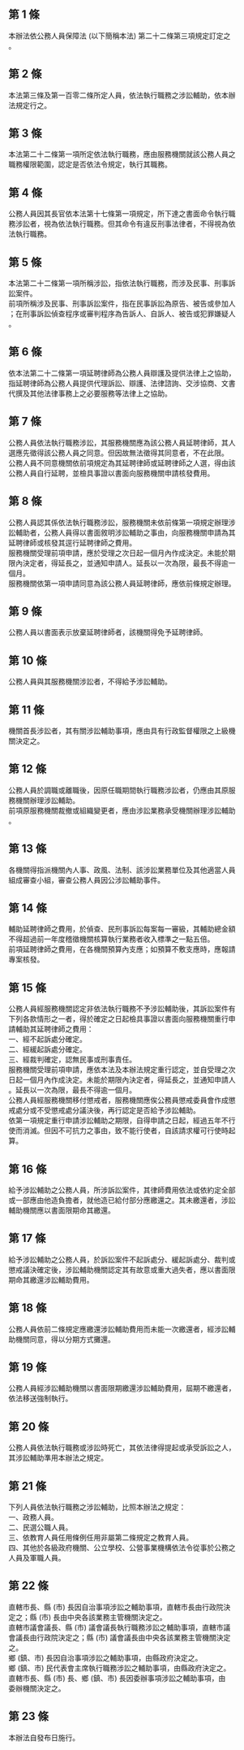 第 1 條
-------
本辦法依公務人員保障法 (以下簡稱本法) 第二十二條第三項規定訂定之  
。

第 2 條
-------
本法第三條及第一百零二條所定人員，依法執行職務之涉訟輔助，依本辦  
法規定行之。

第 3 條
-------
本法第二十二條第一項所定依法執行職務，應由服務機關就該公務人員之  
職務權限範圍，認定是否依法令規定，執行其職務。

第 4 條
-------
公務人員因其長官依本法第十七條第一項規定，所下達之書面命令執行職  
務涉訟者，視為依法執行職務。但其命令有違反刑事法律者，不得視為依  
法執行職務。

第 5 條
-------
本法第二十二條第一項所稱涉訟，指依法執行職務，而涉及民事、刑事訴  
訟案件。  
前項所稱涉及民事、刑事訴訟案件，指在民事訴訟為原告、被告或參加人  
；在刑事訴訟偵查程序或審判程序為告訴人、自訴人、被告或犯罪嫌疑人  
。

第 6 條
-------
依本法第二十二條第一項延聘律師為公務人員辯護及提供法律上之協助，  
指延聘律師為公務人員提供代理訴訟、辯護、法律諮詢、交涉協商、文書  
代撰及其他法律事務上之必要服務等法律上之協助。

第 7 條
-------
公務人員依法執行職務涉訟，其服務機關應為該公務人員延聘律師，其人  
選應先徵得該公務人員之同意。但因故無法徵得其同意者，不在此限。  
公務人員不同意機關依前項規定為其延聘律師或延聘律師之人選，得由該  
公務人員自行延聘，並檢具事證以書面向服務機關申請核發費用。

第 8 條
-------
公務人員認其係依法執行職務涉訟，服務機關未依前條第一項規定辦理涉  
訟輔助者，公務人員得以書面敘明涉訟輔助之事由，向服務機關申請為其  
延聘律師或核發其逕行延聘律師之費用。  
服務機關受理前項申請，應於受理之次日起一個月內作成決定。未能於期  
限內決定者，得延長之，並通知申請人。延長以一次為限，最長不得逾一  
個月。  
服務機關依第一項申請同意為該公務人員延聘律師，應依前條規定辦理。

第 9 條
-------
公務人員以書面表示放棄延聘律師者，該機關得免予延聘律師。

第 10 條
--------
公務人員與其服務機關涉訟者，不得給予涉訟輔助。

第 11 條
--------
機關首長涉訟者，其有關涉訟輔助事項，應由具有行政監督權限之上級機  
關決定之。

第 12 條
--------
公務人員於調職或離職後，因原任職期間執行職務涉訟者，仍應由其原服  
務機關辦理涉訟輔助。  
前項原服務機關裁撤或組織變更者，應由涉訟業務承受機關辦理涉訟輔助  
。

第 13 條
--------
各機關得指派機關內人事、政風、法制、該涉訟業務單位及其他適當人員  
組成審查小組，審查公務人員因公涉訟輔助事件。

第 14 條
--------
輔助延聘律師之費用，於偵查、民刑事訴訟每案每一審級，其輔助總金額  
不得超過前一年度稽徵機關核算執行業務者收入標準之一點五倍。  
前項延聘律師之費用，在各機關預算內支應；如預算不敷支應時，應報請  
專案核發。

第 15 條
--------
公務人員經服務機關認定非依法執行職務不予涉訟輔助後，其訴訟案件有  
下列各款情形之一者，得於確定之日起檢具事證以書面向服務機關重行申  
請輔助其延聘律師之費用：  
一、經不起訴處分確定。  
二、經緩起訴處分確定。  
三、經裁判確定，認無民事或刑事責任。  
服務機關受理前項申請，應依本法及本辦法規定重行認定，並自受理之次  
日起一個月內作成決定。未能於期限內決定者，得延長之，並通知申請人  
。延長以一次為限，最長不得逾一個月。  
公務人員經服務機關移付懲戒者，服務機關應俟公務員懲戒委員會作成懲  
戒處分或不受懲戒處分議決後，再行認定是否給予涉訟輔助。  
依第一項規定重行申請涉訟輔助之期限，自得申請之日起，經過五年不行  
使而消滅。但因不可抗力之事由，致不能行使者，自該請求權可行使時起  
算。

第 16 條
--------
給予涉訟輔助之公務人員，所涉訴訟案件，其律師費用依法或依約定全部  
或一部應由他造負擔者，就他造已給付部分應繳還之。其未繳還者，涉訟  
輔助機關應以書面限期命其繳還。

第 17 條
--------
給予涉訟輔助之公務人員，於訴訟案件不起訴處分、緩起訴處分、裁判或  
懲戒議決確定後，涉訟輔助機關認定其有故意或重大過失者，應以書面限  
期命其繳還涉訟輔助費用。

第 18 條
--------
公務人員依前二條規定應繳還涉訟輔助費用而未能一次繳還者，經涉訟輔  
助機關同意，得以分期方式攤還。

第 19 條
--------
公務人員經涉訟輔助機關以書面限期繳還涉訟輔助費用，屆期不繳還者，  
依法移送強制執行。

第 20 條
--------
公務人員依法執行職務或涉訟時死亡，其依法律得提起或承受訴訟之人，  
其涉訟輔助準用本辦法之規定。

第 21 條
--------
下列人員依法執行職務之涉訟輔助，比照本辦法之規定：  
一、政務人員。  
二、民選公職人員。  
三、依教育人員任用條例任用非屬第二條規定之教育人員。  
四、其他於各級政府機關、公立學校、公營事業機構依法令從事於公務之  
    人員及軍職人員。

第 22 條
--------
直轄市長、縣 (市) 長因自治事項涉訟之輔助事項，直轄市長由行政院決  
定之；縣 (市) 長由中央各該業務主管機關決定之。  
直轄市議會議長、縣 (市) 議會議長執行職務涉訟之輔助事項，直轄市議  
會議長由行政院決定之；縣 (市) 議會議長由中央各該業務主管機關決定  
之。  
鄉 (鎮、市) 長因自治事項涉訟之輔助事項，由縣政府決定之。  
鄉 (鎮、市) 民代表會主席執行職務涉訟之輔助事項，由縣政府決定之。  
直轄市長、縣 (市) 長、鄉 (鎮、市) 長因委辦事項涉訟之輔助事項，由  
委辦機關決定之。

第 23 條
--------
本辦法自發布日施行。


